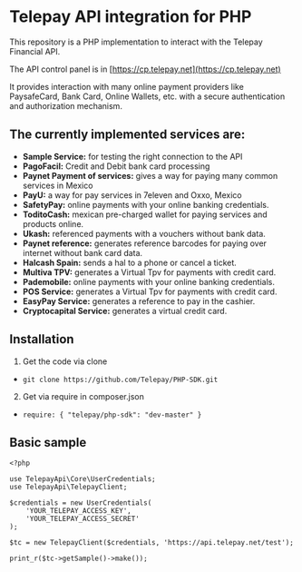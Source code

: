 # Telepay API integration for PHP

This repository is a PHP implementation to interact with the Telepay Financial API.

The API control panel is in [https://cp.telepay.net](https://cp.telepay.net)

It provides interaction with many online payment providers like PaysafeCard,
Bank Card, Online Wallets, etc. with a secure authentication and authorization mechanism.

## The currently implemented services are:
* **Sample Service:** for testing the right connection to the API
* **PagoFacil:** Credit and Debit bank card processing
* **Paynet Payment of services:** gives a way for paying many common services in Mexico
* **PayU:** a way for pay services in 7eleven and Oxxo, Mexico
* **SafetyPay:** online payments with your online banking credentials.
* **ToditoCash:** mexican pre-charged wallet for paying services and products online.
* **Ukash:** referenced payments with a vouchers without bank data.
* **Paynet reference:** generates reference barcodes for paying over internet without bank card data.
* **Halcash Spain:** sends a hal to a phone or cancel a ticket.
* **Multiva TPV:** generates a Virtual Tpv for payments with credit card.
* **Pademobile:** online payments with your online banking credentials.
* **POS Service:** generates a Virtual Tpv for payments with credit card.
* **EasyPay Service:** generates a reference to pay in the cashier.
* **Cryptocapital Service:** generates a virtual credit card.

## Installation
1. Get the code via clone
  * `git clone https://github.com/Telepay/PHP-SDK.git`
2. Get via require in composer.json
  * `require: { "telepay/php-sdk": "dev-master" }`

## Basic sample
```
<?php

use TelepayApi\Core\UserCredentials;
use TelepayApi\TelepayClient;

$credentials = new UserCredentials(
    'YOUR_TELEPAY_ACCESS_KEY',
    'YOUR_TELEPAY_ACCESS_SECRET'
);

$tc = new TelepayClient($credentials, 'https://api.telepay.net/test');

print_r($tc->getSample()->make());
```



